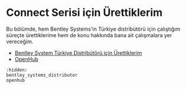 # Connect Serisi için Ürettiklerim

Bu bölümde, hem Bentley Systems'in Türkiye distribütörü için çalıştığım süreçte ürettiklerime hem de konu hakkında bana ait çalışmalara yer vereceğim.

  - [Bentley System Türkiye Distribütörü için Ürettiklerim](../connect_series_background/bentley_systems_distributor)
  - [OpenHub](../connect_series_background/openhub)

```{toctree}
:hidden:
bentley_systems_distributor
openhub
```